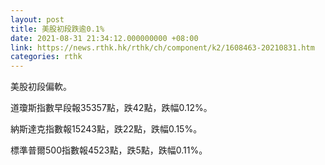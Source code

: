 ```yaml
---
layout: post
title: 美股初段跌逾0.1%
date: 2021-08-31 21:34:12.000000000 +08:00
link: https://news.rthk.hk/rthk/ch/component/k2/1608463-20210831.htm
categories: rthk
---
```


美股初段偏軟。

道瓊斯指數早段報35357點，跌42點，跌幅0.12%。

納斯達克指數報15243點，跌22點，跌幅0.15%。

標準普爾500指數報4523點，跌5點，跌幅0.11%。
